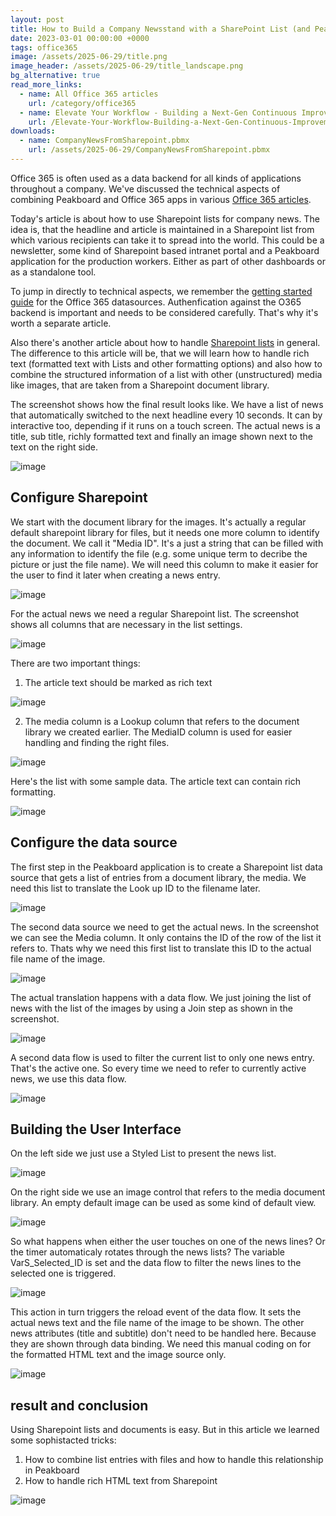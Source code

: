 ```yaml
---
layout: post
title: How to Build a Company Newsstand with a SharePoint List (and Peakboard Magic)
date: 2023-03-01 00:00:00 +0000
tags: office365
image: /assets/2025-06-29/title.png
image_header: /assets/2025-06-29/title_landscape.png
bg_alternative: true
read_more_links:
  - name: All Office 365 articles
    url: /category/office365
  - name: Elevate Your Workflow - Building a Next-Gen Continuous Improvement Board with Office 365 ToDo
    url: /Elevate-Your-Workflow-Building-a-Next-Gen-Continuous-Improvement-Board-with-Office-365-ToDo.html
downloads:
  - name: CompanyNewsFromSharepoint.pbmx
    url: /assets/2025-06-29/CompanyNewsFromSharepoint.pbmx
---
```

Office 365 is often used as a data backend for all kinds of applications throughout a company.
We've discussed the technical aspects of combining Peakboard and Office 365 apps in various [Office 365 articles](/category/office365).

Today's article is about how to use Sharepoint lists for company news. The idea is, that the headline and article is maintained in a Sharepoint list from which various recipients can take it to spread into the world. This could be a newsletter, some kind of Sharepoint based intranet portal and a Peakboard application for the production workers. Either as part of other dashboards or as a standalone tool. 

To jump in directly to technical aspects, we remember the [getting started guide](/Getting-started-with-the-new-Office-365-Data-Sources.html) for the Office 365 datasources. Authenfication against the O365 backend is important and needs to be considered carefully. That's why it's worth a separate article.

Also there's another article about how to handle [Sharepoint lists](/SharePoint-Lists-in-Beast-Mode-Powered-by-Peakboard.html) in general. The difference to this article will be, that we will learn how to handle rich text (formatted text with Lists and other formatting options) and also how to combine the structured information of a list with other (unstructured) media like images, that are taken from a Sharepoint document library. 

The screenshot shows how the final result looks like. We have a list of news that automatically switched to the next headline every 10 seconds. It can by interactive too, depending if it runs on a touch screen. The actual news is a title, sub title, richly formatted text and finally an image shown next to the text on the right side.

![image](/assets/2025-06-29/010.png)

## Configure Sharepoint

We start with the document library for the images. It's actually a regular default sharepoint library for files, but it needs one more column to identify the document. We call it "Media ID". It's a just a string that can be filled with any information to identify the file (e.g. some unique term to decribe the picture or just the file name). We will need this column to make it easier for the user to find it later when creating a news entry.

![image](/assets/2025-06-29/020.png)

For the actual news we need a regular Sharepoint list. The screenshot shows all columns that are necessary in the list settings.

![image](/assets/2025-06-29/030.png)

There are two important things:

1. The article text should be marked as rich text

![image](/assets/2025-06-29/040.png)

2. The media column is a Lookup column that refers to the document library we created earlier. The MediaID column is used for easier handling and finding the right files.

![image](/assets/2025-06-29/050.png)

Here's the list with some sample data. The article text can contain rich formatting.

![image](/assets/2025-06-29/060.png)

## Configure the data source

The first step in the Peakboard application is to create a Sharepoint list data source that gets a list of entries from a document library, the media. We need this list to translate the Look up ID to the filename later.

![image](/assets/2025-06-29/070.png)

The second data source we need to get the actual news. In the screenshot we can see the Media column. It only contains the ID of the row of the list it refers to. Thats why we need this first list to translate this ID to the actual file name of the image.

![image](/assets/2025-06-29/080.png)

The actual translation happens with a data flow. We just joining the list of news with the list of the images by using a Join step as shown in the screenshot.

![image](/assets/2025-06-29/090.png)

A second data flow is used to filter the current list to only one news entry. That's the active one. So every time we need to refer to currently active news, we use this data flow.

![image](/assets/2025-06-29/100.png)

## Building the User Interface

On the left side we just use a Styled List to present the news list.

![image](/assets/2025-06-29/110.png)

On the right side we use an image control that refers to the media document library. An empty default image can be used as some kind of default view.

![image](/assets/2025-06-29/120.png)

So what happens when either the user touches on one of the news lines? Or the timer automaticaly rotates through the news lists?
The variable VarS_Selected_ID is set and the data flow to filter the news lines to the selected one is triggered. 

![image](/assets/2025-06-29/130.png)

This action in turn triggers the reload event of the data flow. It sets the actual news text and the file name of the image to be shown. The other news attributes (title and subtitle) don't need to be handled here. Because they are shown through data binding. We need this manual coding on for the formatted HTML text and the image source only.

![image](/assets/2025-06-29/140.png)

## result and conclusion

Using Sharepoint lists and documents is easy. But in this article we learned some sophistacted tricks:

1. How to combine list entries with files and how to handle this relationship in Peakboard
2. How to handle rich HTML text from Sharepoint

![image](/assets/2025-06-29/result.gif)
